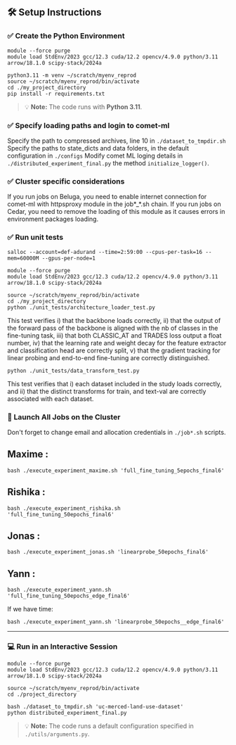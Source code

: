 ## 🛠️ Setup Instructions


### ✅ Create the Python Environment

```
module --force purge
module load StdEnv/2023 gcc/12.3 cuda/12.2 opencv/4.9.0 python/3.11 arrow/18.1.0 scipy-stack/2024a

python3.11 -m venv ~/scratch/myenv_reprod
source ~/scratch/myenv_reprod/bin/activate
cd ./my_project_directory
pip install -r requirements.txt
```

> 💡 **Note:** The code runs with **Python 3.11**.

### ✅ Specify loading paths and login to comet-ml

Specify the path to compressed archives, line 10 in `./dataset_to_tmpdir.sh`
Specify the paths to state_dicts and data folders, in the default configuration in `./configs`
Modify comet ML loging details in `./distributed_experiment_final.py` the method `initialize_logger()`.

### ✅ Cluster specific considerations

If you run jobs on Beluga, you need to enable internet connection for comet-ml with httpsproxy module in the job*_*.sh chain. If you run jobs on Cedar, you need to remove the loading of this module as it causes errors in environment packages loading.

### ✅ Run unit tests

```
salloc --account=def-adurand --time=2:59:00 --cpus-per-task=16 --mem=60000M --gpus-per-node=1

module --force purge
module load StdEnv/2023 gcc/12.3 cuda/12.2 opencv/4.9.0 python/3.11 arrow/18.1.0 scipy-stack/2024a

source ~/scratch/myenv_reprod/bin/activate
cd ./my_project_directory
python ./unit_tests/architecture_loader_test.py
```

This test verifies i) that the backbone loads correctly, ii) that the output of the forward pass of the backbone is aligned with the nb of classes in the fine-tuning task, iii) that both CLASSIC_AT and TRADES loss output a float number, iv) that the learning rate and weight decay for the feature extractor and classification head are correctly split, v) that the gradient tracking for linear probing and end-to-end fine-tuning are correctly distinguished.

```
python ./unit_tests/data_transform_test.py
```

This test verifies that i) each dataset included in the study loads correctly, and ii) that the distinct transforms for train, and text-val are correctly associated with each dataset.

### 🚀 Launch All Jobs on the Cluster

Don't forget to change email and allocation credentials in ```./job*.sh``` scripts.

## Maxime :
```
bash ./execute_experiment_maxime.sh 'full_fine_tuning_5epochs_final6'
```

## Rishika :
```
bash ./execute_experiment_rishika.sh 'full_fine_tuning_50epochs_final6'
```



## Jonas :
```
bash ./execute_experiment_jonas.sh 'linearprobe_50epochs_final6'
```

## Yann :
```
bash ./execute_experiment_yann.sh 'full_fine_tuning_50epochs_edge_final6'
```
If we have time:
```
bash ./execute_experiment_yann.sh 'linearprobe_50epochs__edge_final6'
```


---

### 💻 Run in an Interactive Session


```
module --force purge
module load StdEnv/2023 gcc/12.3 cuda/12.2 opencv/4.9.0 python/3.11 arrow/18.1.0 scipy-stack/2024a

source ~/scratch/myenv_reprod/bin/activate
cd ./project_directory

bash ./dataset_to_tmpdir.sh 'uc-merced-land-use-dataset'
python distributed_experiment_final.py
```

> 💡 **Note:** The code runs a default configuration specified in `./utils/arguments.py`.
